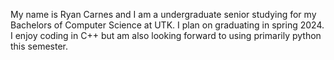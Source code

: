 My name is Ryan Carnes and I am a undergraduate senior studying for my Bachelors of Computer Science at UTK. I plan on graduating in spring 2024. I enjoy coding in C++ but am also looking forward to using primarily python this semester.
